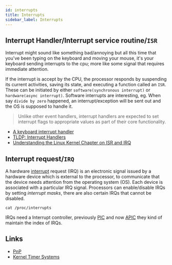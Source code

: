 ```yaml
---
id: interrupts
title: Interrupts
sidebar_label: Interrupts
---
```


## Interrupt Handler/Interrupt service routine/`ISR`

Interrupt might sound like something bad/annoying but all this time that you've been typing on the keyboard and moving your mouse, it's your keyboard sending interrupts to the cpu; more like some signal that requires immediate attention.

If the interrupt is accept by the CPU, the processor responds by suspending its current activities, saving its state, and executing a function called an `ISR`. These can be initiated by either `software(synchronous interrupt)` or `hardware(async interrupt)`. Software interrupts are interesting, eg. When say `divide by zero` happened, an interrupt/exception will be sent out and the OS is supposed to handle it.

> Unlike other event handlers, interrupt handlers are expected to set interrupt flags to appropriate values as part of their core functionality.

- [A keyboard interrupt handler](http://cs.smith.edu/~nhowe/262/oldlabs/keyboard.html)
- [TLDP: Interrupt Handlers](https://www.tldp.org/LDP/lkmpg/2.4/html/x1210.html)
- [Understanding the Linux Kernel Chapter on ISR and IRQ](https://www.oreilly.com/library/view/understanding-the-linux/0596005652/ch04s06.html)

## Interrupt request/`IRQ`

A hardware [interrupt](https://en.wikipedia.org/wiki/Interrupt) request (IRQ) is an electronic signal issued by a hardware device which is external to the processor, to communicate that the device needs attention from the operating system (OS). Each device is associated with a particular IRQ signal. Processors can enable/disable IRQs by setting _interrupt masks_, there are also certain IRQs that cannot be disabled.

```
cat /proc/interrupts
```

IRQs need a Interrupt controller, previously [PIC](https://en.wikipedia.org/wiki/Programmable_interrupt_controller) and now [APIC](https://en.wikipedia.org/wiki/Advanced_Programmable_Interrupt_Controller) they kind of maintain the index of IRQs.

## Links

- [PnP](https://en.wikipedia.org/wiki/Plug_and_play)
- [Kernel Timer Systems](https://elinux.org/Kernel_Timer_Systems)

